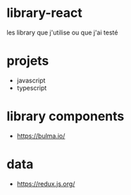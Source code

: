 # library-react
les library que j'utilise ou que j'ai testé

# projets

- javascript 
- typescript

# library components

- https://bulma.io/


# data

- https://redux.js.org/



